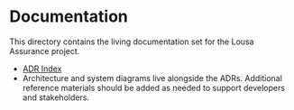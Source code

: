 # Documentation

This directory contains the living documentation set for the Lousa Assurance project.

- [ADR Index](adr/README.md)
- Architecture and system diagrams live alongside the ADRs. Additional reference
  materials should be added as needed to support developers and stakeholders.
